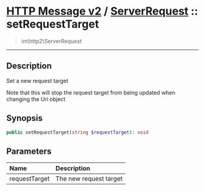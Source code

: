 # [HTTP Message v2](http2.md) / [ServerRequest](http2-ServerRequest.md) :: setRequestTarget
 > im\http2\ServerRequest
____

## Description
Set a new request target

Note that this will stop the request target from being updated
when changing the Uri object

## Synopsis
```php
public setRequestTarget(string $requestTarget): void
```

## Parameters
| Name | Description |
| :--- | :---------- |
| requestTarget | The new request target |
